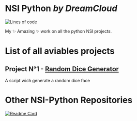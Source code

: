 # NSI Python _by DreamCloud_
![Lines of code](https://img.shields.io/tokei/lines/github/Funasitien/nsi-premiere?style=for-the-badge)

My ✨ Amazing ✨ work on all the python NSI projects.


# List of all aviables projects

## Project N°1 - [Random Dice Generator](https://github.com/Funasitien/nsi-python/tree/main/1%20-%20Dice)

A script wich generate a random dice face


# Other NSI-Python Repositories
[![Readme Card](https://github-readme-stats.vercel.app/api/pin/?username=Timtonix&repo=NSI&show_owner=true&theme=transparent)](https://github.com/Timtonix/NSI)
